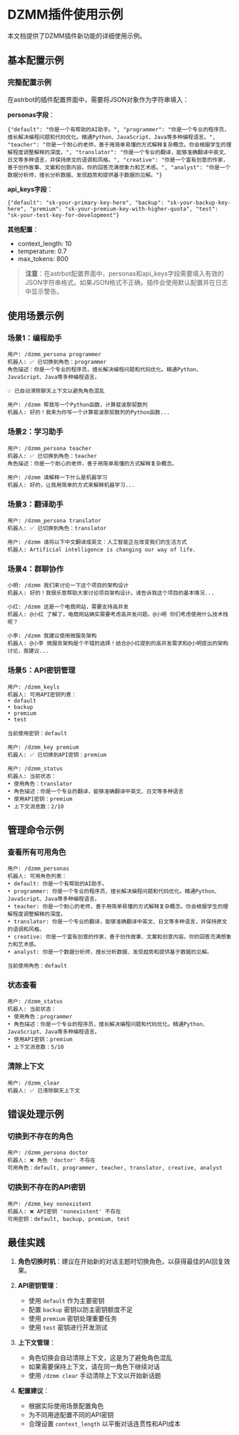 # DZMM插件使用示例

本文档提供了DZMM插件新功能的详细使用示例。

## 基本配置示例

### 完整配置示例

在astrbot的插件配置界面中，需要将JSON对象作为字符串填入：

**personas字段**：
```
{"default": "你是一个有帮助的AI助手。", "programmer": "你是一个专业的程序员，擅长解决编程问题和代码优化。精通Python、JavaScript、Java等多种编程语言。", "teacher": "你是一个耐心的老师，善于用简单易懂的方式解释复杂概念。你会根据学生的理解程度调整解释的深度。", "translator": "你是一个专业的翻译，能够准确翻译中英文、日文等多种语言，并保持原文的语调和风格。", "creative": "你是一个富有创意的作家，善于创作故事、文案和创意内容。你的回答充满想象力和艺术感。", "analyst": "你是一个数据分析师，擅长分析数据、发现趋势和提供基于数据的见解。"}
```

**api_keys字段**：
```
{"default": "sk-your-primary-key-here", "backup": "sk-your-backup-key-here", "premium": "sk-your-premium-key-with-higher-quota", "test": "sk-your-test-key-for-development"}
```

**其他配置**：
- context_length: 10
- temperature: 0.7
- max_tokens: 800

> **注意**：在astrbot配置界面中，personas和api_keys字段需要填入有效的JSON字符串格式。如果JSON格式不正确，插件会使用默认配置并在日志中显示警告。

## 使用场景示例

### 场景1：编程助手

```
用户: /dzmm_persona programmer
机器人: ✅ 已切换到角色：programmer
角色描述：你是一个专业的程序员，擅长解决编程问题和代码优化。精通Python、JavaScript、Java等多种编程语言。

💡 已自动清除聊天上下文以避免角色混乱

用户: /dzmm 帮我写一个Python函数，计算斐波那契数列
机器人: 好的！我来为你写一个计算斐波那契数列的Python函数...
```

### 场景2：学习助手

```
用户: /dzmm_persona teacher
机器人: ✅ 已切换到角色：teacher
角色描述：你是一个耐心的老师，善于用简单易懂的方式解释复杂概念。

用户: /dzmm 请解释一下什么是机器学习
机器人: 好的，让我用简单的方式来解释机器学习...
```

### 场景3：翻译助手

```
用户: /dzmm_persona translator
机器人: ✅ 已切换到角色：translator

用户: /dzmm 请将以下中文翻译成英文：人工智能正在改变我们的生活方式
机器人: Artificial intelligence is changing our way of life.
```

### 场景4：群聊协作

```
小明: /dzmm 我们来讨论一下这个项目的架构设计
机器人: 好的！我很乐意帮助大家讨论项目架构设计。请告诉我这个项目的基本情况...

小红: /dzmm 这是一个电商网站，需要支持高并发
机器人: @小红 了解了，电商网站确实需要考虑高并发问题。@小明 你们考虑使用什么技术栈呢？

小李: /dzmm 我建议使用微服务架构
机器人: @小李 微服务架构是个不错的选择！结合@小红提到的高并发需求和@小明提出的架构讨论，我建议...
```

### 场景5：API密钥管理

```
用户: /dzmm_keyls
机器人: 可用API密钥列表：
• default
• backup
• premium
• test

当前使用密钥：default

用户: /dzmm_key premium
机器人: ✅ 已切换到API密钥：premium

用户: /dzmm_status
机器人: 当前状态：
• 使用角色：translator
• 角色描述：你是一个专业的翻译，能够准确翻译中英文、日文等多种语言
• 使用API密钥：premium
• 上下文消息数：2/10
```

## 管理命令示例

### 查看所有可用角色

```
用户: /dzmm_personas
机器人: 可用角色列表：
• default: 你是一个有帮助的AI助手。
• programmer: 你是一个专业的程序员，擅长解决编程问题和代码优化。精通Python、JavaScript、Java等多种编程语言。
• teacher: 你是一个耐心的老师，善于用简单易懂的方式解释复杂概念。你会根据学生的理解程度调整解释的深度。
• translator: 你是一个专业的翻译，能够准确翻译中英文、日文等多种语言，并保持原文的语调和风格。
• creative: 你是一个富有创意的作家，善于创作故事、文案和创意内容。你的回答充满想象力和艺术感。
• analyst: 你是一个数据分析师，擅长分析数据、发现趋势和提供基于数据的见解。

当前使用角色：default
```

### 状态查看

```
用户: /dzmm_status
机器人: 当前状态：
• 使用角色：programmer
• 角色描述：你是一个专业的程序员，擅长解决编程问题和代码优化。精通Python、JavaScript、Java等多种编程语言。
• 使用API密钥：premium
• 上下文消息数：5/10
```

### 清除上下文

```
用户: /dzmm_clear
机器人: ✅ 已清除聊天上下文
```

## 错误处理示例

### 切换到不存在的角色

```
用户: /dzmm_persona doctor
机器人: ❌ 角色 'doctor' 不存在
可用角色：default, programmer, teacher, translator, creative, analyst
```

### 切换到不存在的API密钥

```
用户: /dzmm_key nonexistent
机器人: ❌ API密钥 'nonexistent' 不存在
可用密钥：default, backup, premium, test
```

## 最佳实践

1. **角色切换时机**：建议在开始新的对话主题时切换角色，以获得最佳的AI回复效果。

2. **API密钥管理**：
   - 使用 `default` 作为主要密钥
   - 配置 `backup` 密钥以防主密钥额度不足
   - 使用 `premium` 密钥处理重要任务
   - 使用 `test` 密钥进行开发测试

3. **上下文管理**：
   - 角色切换会自动清除上下文，这是为了避免角色混乱
   - 如果需要保持上下文，请在同一角色下继续对话
   - 使用 `/dzmm clear` 手动清除上下文以开始新话题

4. **配置建议**：
   - 根据实际使用场景配置角色
   - 为不同用途配置不同的API密钥
   - 合理设置 `context_length` 以平衡对话连贯性和API成本
